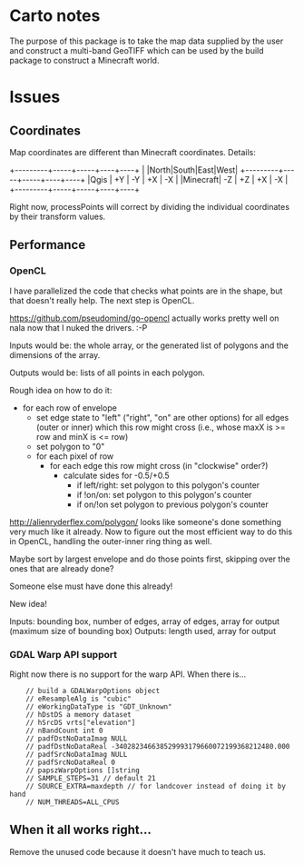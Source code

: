 # Carto notes

The purpose of this package is to take the map data supplied by the
user and construct a multi-band GeoTIFF which can be used by the build
package to construct a Minecraft world.

# Issues

## Coordinates

Map coordinates are different than Minecraft coordinates.  Details:

+---------+-----+-----+----+----+
|         |North|South|East|West|
+---------+-----+-----+----+----+
|Qgis     | +Y  | -Y  | +X | -X |
|Minecraft| -Z  | +Z  | +X | -X | 
+---------+-----+-----+----+----+

Right now, processPoints will correct by dividing the individual
coordinates by their transform values.  

## Performance

### OpenCL

I have parallelized the code that checks what points are in the shape, but that doesn't really help.  The next step is OpenCL.

https://github.com/pseudomind/go-opencl actually works pretty well on nala now that I nuked the drivers. :-P

Inputs would be:  the whole array, or the generated list of polygons and the dimensions of the array.

Outputs would be: lists of all points in each polygon.

Rough idea on how to do it:

- for each row of envelope
   - set edge state to "left" ("right", "on" are other options)
     for all edges (outer or inner) which this row might cross
	 (i.e., whose maxX is >= row and minX is <= row)
   - set polygon to "0"
   - for each pixel of row
     - for each edge this row might cross (in "clockwise" order?)
	   - calculate sides for -0.5/+0.5
	     - if left/right:
		   set polygon to this polygon's counter
		 - if !on/on:
		   set polygon to this polygon's counter
		 - if on/!on
		   set polygon to previous polygon's counter

http://alienryderflex.com/polygon/ looks like someone's done something very much like it already.  Now to figure out the most efficient way to do this in OpenCL, handling the outer-inner ring thing as well.

Maybe sort by largest envelope and do those points first, skipping over the ones that are already done?

Someone else must have done this already!

New idea!

Inputs: bounding box, number of edges, array of edges, array for output (maximum size of bounding box)
Outputs: length used, array for output

### GDAL Warp API support

Right now there is no support for the warp API.  When there is...

		// build a GDALWarpOptions object
		// eResampleAlg is "cubic"
		// eWorkingDataType is "GDT_Unknown"
		// hDstDS a memory dataset
		// hSrcDS vrts["elevation"]
		// nBandCount int 0
		// padfDstNoDataImag NULL
		// padfDstNoDataReal -340282346638529993179660072199368212480.000
		// padfSrcNoDataImag NULL
		// padfSrcNoDataReal 0
		// papszWarpOptions []string
		// SAMPLE_STEPS=31 // default 21
		// SOURCE_EXTRA=maxdepth // for landcover instead of doing it by hand
		// NUM_THREADS=ALL_CPUS

## When it all works right...

Remove the unused code because it doesn't have much to teach us.


